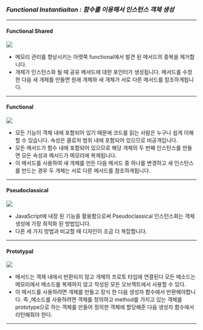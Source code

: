 
### _Functional Instantiaiton : 함수를 이용해서 인스턴스 객체 생성_
___
#### Functional Shared
![](https://images.velog.io/images/pp8960/post/aeb8b68f-0a9c-4d20-b651-af009f84d754/image.png)
- 메모리 관리를 향상시키는 아랫쪽 functional에서 발견 된 메서드의 중복을 제거합니다.
- 개체가 인스턴스화 될 때 공유 메서드에 대한 포인터가 생성됩니다. 메서드를 수정 한 다음 새 개체를 만들면 원래 개체와 새 개체가 서로 다른 메서드를 참조하게됩니다.
___
#### Functional
![](https://images.velog.io/images/pp8960/post/01c0c889-ef88-4ae0-88da-b12d53b3db9f/image.png)
-  모든 기능이 객체 내에 포함되어 있기 때문에 코드를 읽는 사람은 누구나 쉽게 이해할 수 있습니다. 속성은 클로저 범위 내에 포함되어 있으므로 비공개입니다.
- 모든 메서드가 함수 내에 포함되어 있으므로 해당 개체의 두 번째 인스턴스를 만들면 모든 속성과 메서드가 메모리에 복제됩니다.
- 이 메서드를 사용하여 새 개체를 만든 다음 메서드 중 하나를 변경하고 새 인스턴스를 만드는 경우 두 개체는 서로 다른 메서드를 참조하게됩니다.
___
#### Pseudoclassical
![](https://images.velog.io/images/pp8960/post/d9c3b611-e25c-46d2-80b8-86d6482c4305/image.png)
- JavaScript에 내장 된 기능을 활용함으로써 Pseudoclassical 인스턴스화는 객체 생성에 가장 최적화 된 방법입니다.
- 다른 세 가지 방법과 비교할 때 디자인이 조금 더 복잡합니다.
___
#### Prototypal
![](https://images.velog.io/images/pp8960/post/b09ec93c-d9b4-4e05-824d-3bd8f3b3b76c/image.png)
- 메서드는 객체 내에서 반환되지 않고 개체의 프로토 타입에 연결된다
  모든 메소드는 메모리에서 메소드를 복제하지 않고 작성된 모든 오브젝트에서 사용할 수 있다.
- 이 메서드를 사용하려면 개체를 만들고 장식 한 다음 생성자 함수에서 반환해야합니다.
  즉 ,메소드를 사용하려면 객체를 정의하고 method를 가지고 있는 객체를 prototype으로 하는 객체를 만들어 정의한 객체에 할당해준 다음 생성자 함수에서 리턴해줘야 한다.
___
